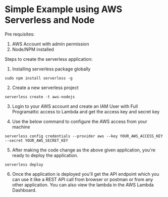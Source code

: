 # Simple Example using AWS Serverless and Node

Pre requisites:
1. AWS Account with admin permission
2. Node/NPM installed

Steps to create the serverless application:

1. Installing serverless package globally
 
 `sudo npm install serverless -g`

2. Create a new serverless project 

`serverless create -t aws-nodejs`

3. Login to your AWS account and create an IAM User with Full Programattic access to Lambda and get the access key and secret key

4. Use the below command to configure the AWS access from your machine

`serverless config credentials --provider aws --key YOUR_AWS_ACCESS_KEY --secret YOUR_AWS_SECRET_KEY`

5. After making the code change as the above given application, you're ready to deploy the application.

`serverless deploy`

6. Once the application is deployed you'll get the API endpoint which you can use it like a REST API call from browser or postman or from any other application. You can also view the lambda in the AWS Lambda Dashboard.
